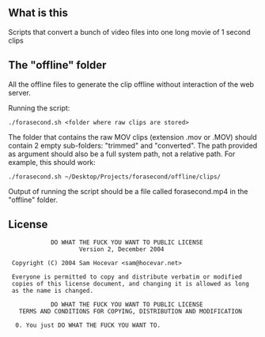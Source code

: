 ## What is this
Scripts that convert a bunch of video files into one long movie of 1 second clips


## The "offline" folder

All the offline files to generate the clip offline without interaction of the web server.

Running the script:
```
./forasecond.sh <folder where raw clips are stored>
```

The folder that contains the raw MOV clips (extension .mov or .MOV) should contain 2 empty sub-folders: "trimmed" and "converted". The path provided as argument should also be a full system path, not a relative path. For example, this should work:

```
./forasecond.sh ~/Desktop/Projects/forasecond/offline/clips/
```

Output of running the script should be a file called forasecond.mp4 in the "offline" folder.


## License
```
            DO WHAT THE FUCK YOU WANT TO PUBLIC LICENSE
                    Version 2, December 2004

 Copyright (C) 2004 Sam Hocevar <sam@hocevar.net>

 Everyone is permitted to copy and distribute verbatim or modified
 copies of this license document, and changing it is allowed as long
 as the name is changed.

            DO WHAT THE FUCK YOU WANT TO PUBLIC LICENSE
   TERMS AND CONDITIONS FOR COPYING, DISTRIBUTION AND MODIFICATION

  0. You just DO WHAT THE FUCK YOU WANT TO.
```


